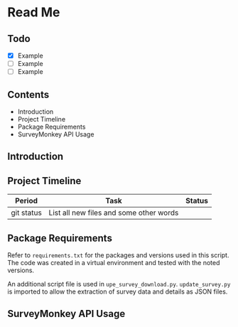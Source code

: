 # Read Me

## Todo

- [x] Example
- [ ] Example
- [ ] Example 
## Contents
- Introduction
- Project Timeline
- Package Requirements
- SurveyMonkey API Usage

## Introduction

## Project Timeline

| Period | Task | Status |
| --- | --- | --- |
| git status | List all new files and some other words |

## Package Requirements

Refer to ```requirements.txt``` for the packages and versions used in this script. The code was created in a virtual environment and tested with the noted versions. 

An additional script file is used in ```upe_survey_download.py```. ```update_survey.py``` is imported to allow the extraction of survey data and details as JSON files.
## SurveyMonkey API Usage

 
